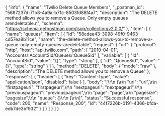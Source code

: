 {
  "info": {
    "name": "Twilio Delete Queue Members",
    "_postman_id": "5687237d-71b8-4a9a-b71c-8503fd88f4a7",
    "description": "The DELETE method allows you to remove a Queue. Only empty queues arendeletable.n",
    "schema": "https://schema.getpostman.com/json/collection/v2.0.0/"
  },
  "item": [
    {
      "name": "queues",
      "item": [
        {
          "id": "58cdee43-3098-49f0-9463-cd57ea8b11ce",
          "name": "the-delete-method-allows-you-to-remove-a-queue-only-empty-queues-aredeletable",
          "request": {
            "url": {
              "protocol": "http",
              "host": "api.twilio.com",
              "path": [
                "2010-04-01",
                "Accounts/:AccountSid/Queues/:QueueSid"
              ],
              "variable": [
                {
                  "id": "AccountSid",
                  "value": "{}",
                  "type": "string"
                },
                {
                  "id": "QueueSid",
                  "value": "{}",
                  "type": "string"
                }
              ]
            },
            "method": "DELETE",
            "body": {
              "mode": "raw"
            },
            "description": "The DELETE method allows you to remove a Queue"
          },
          "response": [
            {
              "header": [
                {
                  "key": "Content-Type",
                  "value": "application/json",
                  "disabled": false
                }
              ],
              "body": "[\r\n  {\r\n    \"uri\": \"uri\",\r\n    \"firstpageuri\": \"firstpageuri\",\r\n    \"nextpageuri\": \"nextpageuri\",\r\n    \"previouspageuri\": \"previouspageuri\",\r\n    \"page\": \"page\",\r\n    \"pagesize\": \"pagesize\",\r\n    \"queue\": {}\r\n  }\r\n]",
              "status": "Successful response",
              "code": 200,
              "name": "Response_200",
              "id": "44f7226b-0191-4366-bfda-edb7de3bf932"
            }
          ]
        }
      ]
    }
  ]
}